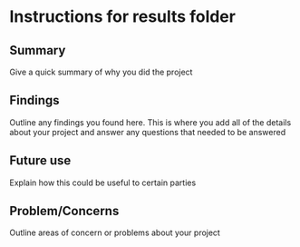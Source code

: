 # Instructions for results folder

## Summary

Give a quick summary of why you did the project

## Findings

Outline any findings you found here. This is where you add all of the details about your project and answer any questions that needed to be answered

## Future use

Explain how this could be useful to certain parties

## Problem/Concerns

Outline areas of concern or problems about your project
